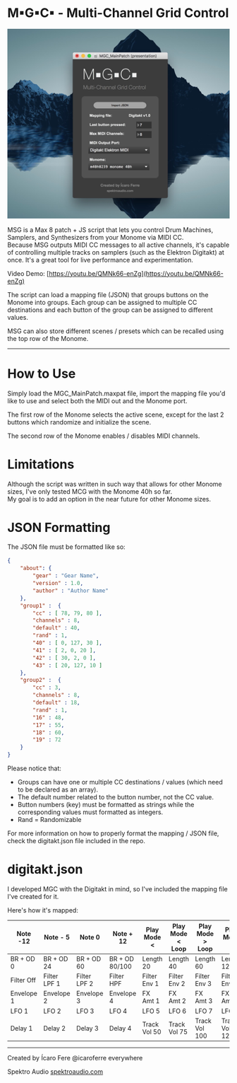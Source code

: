 #  M▪G▪C▪ - Multi-Channel Grid Control

![MGC Screenshot](/screenshot.jpg?raw=true)

MSG is a Max 8 patch + JS script that lets you control Drum Machines, Samplers, and Synthesizers from your Monome via MIDI CC.  
Because MSG outputs MIDI CC messages to all active channels, it's capable of controlling multiple tracks on samplers (such as the Elektron Digitakt) at once. 
It's a great tool for live performance and experimentation.

Video Demo: [https://youtu.be/QMNk66-enZg](https://youtu.be/QMNk66-enZg)

The script can load a mapping file (JSON) that groups buttons on the Monome into groups. Each group can be assigned to multiple CC destinations and each button of the group can be assigned to different values.
 
MSG can also store different scenes / presets which can be recalled using the top row of the Monome.

--------

# How to Use

Simply load the MGC_MainPatch.maxpat file, import the mapping file you'd like to use and select both the MIDI out and the Monome port.

The first row of the Monome selects the active scene, except for the last 2 buttons which randomize and initialize the scene.

The second row of the Monome enables / disables MIDI channels.

# Limitations

Although the script was written in such way that allows for other Monome sizes, I've only tested MCG with the Monome 40h so far.  
My goal is to add an option in the near future for other Monome sizes.

# JSON Formatting

The JSON file must be formatted like so:

``` json
{  
	"about": {
		"gear" : "Gear Name",
		"version" : 1.0,
		"author" : "Author Name"
	},
	"group1" : 	{
		"cc" : [ 78, 79, 80 ], 
		"channels" : 8,
		"default" : 40,
		"rand" : 1,
		"40" : [ 0, 127, 30 ],
		"41" : [ 2, 0, 20 ],
		"42" : [ 30, 2, 0 ],
		"43" : [ 20, 127, 10 ]
	},
	"group2" : 	{
		"cc" : 3,
		"channels" : 8,
		"default" : 18,
		"rand" : 1,
		"16" : 48,
		"17" : 55,
		"18" : 60,
		"19" : 72
	}
}
```

Please notice that:

* Groups can have one or multiple CC destinations / values (which need to be declared as an array).
* The default number related to the button number, not the CC value.
* Button numbers (key) must be formatted as strings while the corresponding values must formatted as integers.
* Rand = Randomizable

For more information on how to properly format the mapping / JSON file, check the digitakt.json file included in the repo.

# digitakt.json

I developed MGC with the Digitakt in mind, so I've included the mapping file I've created for it.

Here's how it's mapped:

| Note -12   | Note - 5     | Note 0       | Note + 12      | Play Mode <  | Play Mode < Loop | Play Mode > Loop | Play Mode >   |
|------------|--------------|--------------|----------------|--------------|------------------|------------------|---------------|
| BR + OD 0  | BR + OD 24   | BR + OD 60   | BR + OD 80/100 | Length 20    | Length 40        | Length 60        | Length 127    |
| Filter Off | Filter LPF 1 | Filter LPF 2 | Filter HPF     | Filter Env 1 | Filter Env 2     | Filter Env 3     | Filter Env 4  |
| Envelope 1 | Envelope 2   | Envelope 3   | Envelope 4     | FX Amt 1     | FX Amt 2         | FX Amt 3         | FX Amt 4      |
| LFO 1      | LFO 2        | LFO 3        | LFO 4          | LFO 5        | LFO 6            | LFO 7            | LFO 8         |
| Delay 1    | Delay 2      | Delay 3      | Delay 4        | Track Vol 50 | Track Vol 75     | Track Vol 100    | Track Vol 127 |

---------

Created by Ícaro Fere
@icaroferre everywhere

Spektro Audio
[spektroaudio.com](http://spektroaudio.com/)

